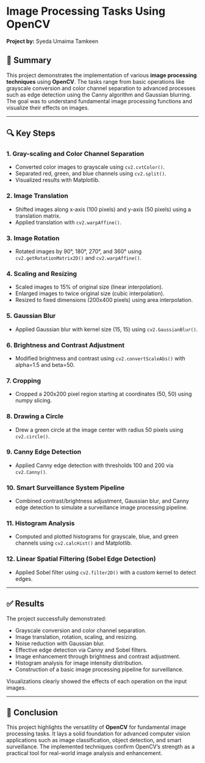 # Image Processing Tasks Using OpenCV

**Project by:** Syeda Umaima Tamkeen

## 📝 Summary

This project demonstrates the implementation of various **image processing techniques** using **OpenCV**. The tasks range from basic operations like grayscale conversion and color channel separation to advanced processes such as edge detection using the Canny algorithm and Gaussian blurring. The goal was to understand fundamental image processing functions and visualize their effects on images.

---

## 🔍 Key Steps

### 1. Gray-scaling and Color Channel Separation
- Converted color images to grayscale using `cv2.cvtColor()`.
- Separated red, green, and blue channels using `cv2.split()`.
- Visualized results with Matplotlib.

### 2. Image Translation
- Shifted images along x-axis (100 pixels) and y-axis (50 pixels) using a translation matrix.
- Applied translation with `cv2.warpAffine()`.

### 3. Image Rotation
- Rotated images by 90°, 180°, 270°, and 360° using `cv2.getRotationMatrix2D()` and `cv2.warpAffine()`.

### 4. Scaling and Resizing
- Scaled images to 15% of original size (linear interpolation).
- Enlarged images to twice original size (cubic interpolation).
- Resized to fixed dimensions (200x400 pixels) using area interpolation.

### 5. Gaussian Blur
- Applied Gaussian blur with kernel size (15, 15) using `cv2.GaussianBlur()`.

### 6. Brightness and Contrast Adjustment
- Modified brightness and contrast using `cv2.convertScaleAbs()` with alpha=1.5 and beta=50.

### 7. Cropping
- Cropped a 200x200 pixel region starting at coordinates (50, 50) using numpy slicing.

### 8. Drawing a Circle
- Drew a green circle at the image center with radius 50 pixels using `cv2.circle()`.

### 9. Canny Edge Detection
- Applied Canny edge detection with thresholds 100 and 200 via `cv2.Canny()`.

### 10. Smart Surveillance System Pipeline
- Combined contrast/brightness adjustment, Gaussian blur, and Canny edge detection to simulate a surveillance image processing pipeline.

### 11. Histogram Analysis
- Computed and plotted histograms for grayscale, blue, and green channels using `cv2.calcHist()` and Matplotlib.

### 12. Linear Spatial Filtering (Sobel Edge Detection)
- Applied Sobel filter using `cv2.filter2D()` with a custom kernel to detect edges.

---

## ✅ Results

The project successfully demonstrated:

- Grayscale conversion and color channel separation.
- Image translation, rotation, scaling, and resizing.
- Noise reduction with Gaussian blur.
- Effective edge detection via Canny and Sobel filters.
- Image enhancement through brightness and contrast adjustment.
- Histogram analysis for image intensity distribution.
- Construction of a basic image processing pipeline for surveillance.

Visualizations clearly showed the effects of each operation on the input images.

---

## 📌 Conclusion

This project highlights the versatility of **OpenCV** for fundamental image processing tasks. It lays a solid foundation for advanced computer vision applications such as image classification, object detection, and smart surveillance. The implemented techniques confirm OpenCV’s strength as a practical tool for real-world image analysis and enhancement.


